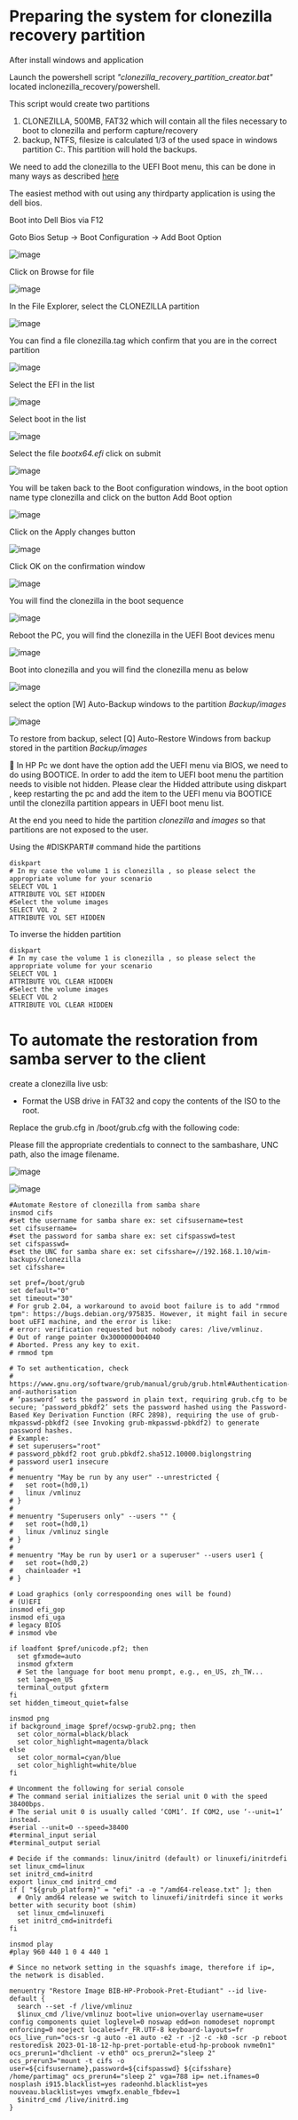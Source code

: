 # Preparing the system for clonezilla recovery partition

After install windows and application

Launch the powershell script *"clonezilla_recovery_partition_creator.bat"* located inclonezilla_recovery/powershell.

This script would create two partitions 

  1. CLONEZILLA, 500MB, FAT32 which will contain all the files necessary to boot to clonezilla and perform capture/recovery
  2. backup, NTFS, filesize is calculated 1/3 of the used space in windows partition C:. This partition will hold the backups.

We need to add the clonezilla to the UEFI Boot menu, this can be done in many ways as described [here](https://sites.google.com/rmprepusb.com/www/tutorials/142---windows-restore-uefi)

The easiest method with out using any thirdparty application is using the dell bios.

Boot into Dell Bios via F12

Goto Bios Setup -> Boot Configuration -> Add Boot Option

![image](https://user-images.githubusercontent.com/1507737/212342057-ff562598-eeda-4961-8d1f-213bee11a704.png)

Click on Browse for file

![image](https://user-images.githubusercontent.com/1507737/212342483-2f2bd30a-cebf-4d6b-bdb1-21b353d97088.png)

In the File Explorer, select the CLONEZILLA partition

![image](https://user-images.githubusercontent.com/1507737/212343015-842e4a54-9da6-44d5-a603-66124180b564.png)

You can find a file clonezilla.tag  which confirm that you are in the correct partition

![image](https://user-images.githubusercontent.com/1507737/212343581-07955e46-ecc2-4802-90b6-40b9c84ca942.png)

Select the EFI in the list

![image](https://user-images.githubusercontent.com/1507737/212343692-26c137b6-6639-49de-84ce-1bfcc2e1f846.png)

Select boot in the list

![image](https://user-images.githubusercontent.com/1507737/212343809-f8b0a97a-2888-40b5-b341-39116287a6d6.png)

Select the file *bootx64.efi* click on submit

![image](https://user-images.githubusercontent.com/1507737/212343932-af3728f8-500f-41fd-8aec-039f8a26aebf.png)

You will be taken back to the Boot configuration windows, in the boot option name type clonezilla and click on the button Add Boot option

![image](https://user-images.githubusercontent.com/1507737/212344220-79dd03f7-b566-4751-8797-9ff41681c390.png)

Click on the Apply changes button

![image](https://user-images.githubusercontent.com/1507737/212344624-3d927cd7-24f9-494a-a0c2-8671e44df291.png)

Click OK on the confirmation window

![image](https://user-images.githubusercontent.com/1507737/212344747-b81244e8-b8c3-410b-9323-69ef7c530175.png)

You will find the clonezilla in the boot sequence 

![image](https://user-images.githubusercontent.com/1507737/212344900-29f4a12c-3e5a-476c-be07-e2bd18cb2cb9.png)

Reboot the PC, you will find the clonezilla in the UEFI Boot devices menu

![image](https://user-images.githubusercontent.com/1507737/212345145-a494d31e-4473-49b7-909c-33d01065c435.png)

Boot into clonezilla and you will find the clonezilla menu as below

![image](https://user-images.githubusercontent.com/1507737/212345553-97c3d2c6-6ae6-4183-ac88-c444014155c4.png)

select the option [W] Auto-Backup windows to the partition *Backup/images*

![image](https://user-images.githubusercontent.com/1507737/212345728-736662d6-fd15-4b64-bdb8-79c96b78de13.png)

To restore from backup, select [Q] Auto-Restore Windows from backup stored in the partition *Backup/images*

👿 In HP Pc we dont have the option add the UEFI menu via BIOS, we need to do using BOOTICE. In order to add the item to UEFI boot menu the partition needs to visible not hidden. Please clear the Hidded attribute using diskpart , keep restarting the pc and add the item to the UEFI menu via BOOTICE until the clonezilla partition appears in UEFI boot menu list.

At the end you need to hide the partition *clonezilla* and *images* so that partitions are not exposed to the user.

Using the #DISKPART# command hide the partitions

```
diskpart
# In my case the volume 1 is clonezilla , so please select the appropriate volume for your scenario
SELECT VOL 1 
ATTRIBUTE VOL SET HIDDEN
#Select the volume images
SELECT VOL 2 
ATTRIBUTE VOL SET HIDDEN
```

To inverse the hidden partition

```
diskpart
# In my case the volume 1 is clonezilla , so please select the appropriate volume for your scenario
SELECT VOL 1 
ATTRIBUTE VOL CLEAR HIDDEN
#Select the volume images
SELECT VOL 2 
ATTRIBUTE VOL CLEAR HIDDEN
```


# To automate the restoration from samba server to the client

create a clonezilla live usb:
  * Format the USB drive in FAT32 and copy the contents of the ISO to the root.

Replace the grub.cfg in /boot/grub.cfg with the following code:

Please fill the appropriate credentials to connect to the sambashare, UNC path, also the image filename.

![image](https://user-images.githubusercontent.com/1507737/214266408-4facc71b-3f90-428d-b8de-31cdfa9ded75.png)

![image](https://user-images.githubusercontent.com/1507737/214266539-d11f81b9-457c-4843-b069-0c48adab9c6d.png)


```
#Automate Restore of clonezilla from samba share
insmod cifs
#set the username for samba share ex: set cifsusername=test
set cifsusername=
#set the password for samba share ex: set cifspasswd=test
set cifspasswd=
#set the UNC for samba share ex: set cifsshare=//192.168.1.10/wim-backups/clonezilla
set cifsshare=

set pref=/boot/grub
set default="0"
set timeout="30"
# For grub 2.04, a workaround to avoid boot failure is to add "rmmod tpm": https://bugs.debian.org/975835. However, it might fail in secure boot uEFI machine, and the error is like:
# error: verification requested but nobody cares: /live/vmlinuz.
# Out of range pointer 0x3000000004040
# Aborted. Press any key to exit. 
# rmmod tpm

# To set authentication, check
# https://www.gnu.org/software/grub/manual/grub/grub.html#Authentication-and-authorisation
# ‘password’ sets the password in plain text, requiring grub.cfg to be secure; ‘password_pbkdf2’ sets the password hashed using the Password-Based Key Derivation Function (RFC 2898), requiring the use of grub-mkpasswd-pbkdf2 (see Invoking grub-mkpasswd-pbkdf2) to generate password hashes.
# Example:
# set superusers="root"
# password_pbkdf2 root grub.pbkdf2.sha512.10000.biglongstring
# password user1 insecure
# 
# menuentry "May be run by any user" --unrestricted {
# 	set root=(hd0,1)
# 	linux /vmlinuz
# }
# 
# menuentry "Superusers only" --users "" {
# 	set root=(hd0,1)
# 	linux /vmlinuz single
# }
# 
# menuentry "May be run by user1 or a superuser" --users user1 {
# 	set root=(hd0,2)
# 	chainloader +1
# }

# Load graphics (only correspoonding ones will be found)
# (U)EFI
insmod efi_gop
insmod efi_uga
# legacy BIOS
# insmod vbe

if loadfont $pref/unicode.pf2; then
  set gfxmode=auto
  insmod gfxterm
  # Set the language for boot menu prompt, e.g., en_US, zh_TW...
  set lang=en_US
  terminal_output gfxterm
fi
set hidden_timeout_quiet=false

insmod png
if background_image $pref/ocswp-grub2.png; then
  set color_normal=black/black
  set color_highlight=magenta/black
else
  set color_normal=cyan/blue
  set color_highlight=white/blue
fi

# Uncomment the following for serial console
# The command serial initializes the serial unit 0 with the speed 38400bps.
# The serial unit 0 is usually called ‘COM1’. If COM2, use ‘--unit=1’ instead.
#serial --unit=0 --speed=38400
#terminal_input serial
#terminal_output serial

# Decide if the commands: linux/initrd (default) or linuxefi/initrdefi
set linux_cmd=linux
set initrd_cmd=initrd
export linux_cmd initrd_cmd
if [ "${grub_platform}" = "efi" -a -e "/amd64-release.txt" ]; then
  # Only amd64 release we switch to linuxefi/initrdefi since it works better with security boot (shim)
  set linux_cmd=linuxefi
  set initrd_cmd=initrdefi
fi

insmod play
#play 960 440 1 0 4 440 1

# Since no network setting in the squashfs image, therefore if ip=, the network is disabled.

menuentry "Restore Image BIB-HP-Probook-Pret-Etudiant" --id live-default {
  search --set -f /live/vmlinuz
  $linux_cmd /live/vmlinuz boot=live union=overlay username=user config components quiet loglevel=0 noswap edd=on nomodeset noprompt enforcing=0 noeject locales=fr_FR.UTF-8 keyboard-layouts=fr ocs_live_run="ocs-sr -g auto -e1 auto -e2 -r -j2 -c -k0 -scr -p reboot restoredisk 2023-01-18-12-hp-pret-portable-etud-hp-probook nvme0n1" ocs_prerun1="dhclient -v eth0" ocs_prerun2="sleep 2" ocs_prerun3="mount -t cifs -o user=${cifsusername},password=${cifspasswd} ${cifsshare} /home/partimag" ocs_prerun4="sleep 2" vga=788 ip= net.ifnames=0  nosplash i915.blacklist=yes radeonhd.blacklist=yes nouveau.blacklist=yes vmwgfx.enable_fbdev=1
  $initrd_cmd /live/initrd.img
}
```
